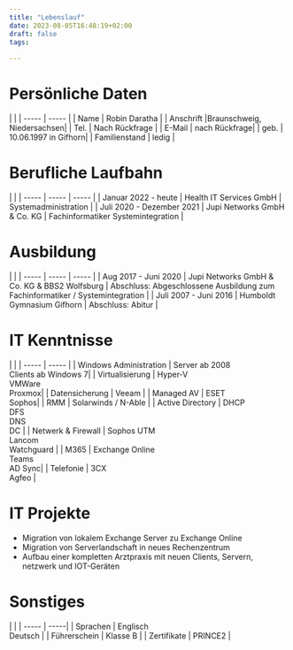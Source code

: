 ```yaml
---
title: "Lebenslauf"
date: 2023-08-05T16:48:19+02:00
draft: false  
tags: 
   
---
```

# Persönliche Daten
|  |
| -----   | ----- |
| Name   | Robin Daratha |
| Anschrift   |Braunschweig, Niedersachsen|
| Tel.   | Nach Rückfrage |
| E-Mail  | nach Rückfrage|
| geb.    | 10.06.1997 in Gifhorn|
| Familienstand   | ledig |

# Berufliche Laufbahn
|  |
| ----- | ----- | ----- |
| Januar 2022 - heute | Health IT Services GmbH | Systemadministration |
| Juli 2020 - Dezember 2021 | Jupi Networks GmbH & Co. KG | Fachinformatiker Systemintegration |

# Ausbildung
|  |
| ----- | ----- | ----- |
| Aug 2017 - Juni 2020 | Jupi Networks GmbH & Co. KG & BBS2 Wolfsburg | Abschluss: Abgeschlossene Ausbildung zum Fachinformatiker / Systemintegration |
| Juli 2007 - Juni 2016 | Humboldt Gymnasium Gifhorn | Abschluss: Abitur |

# IT Kenntnisse
|  |
| ----- | ----- |
| Windows Administration | Server ab 2008 <br>Clients ab Windows 7|
| Virtualisierung | Hyper-V <br>VMWare<br>Proxmox|
| Datensicherung | Veeam |
| Managed AV | ESET <br> Sophos|
| RMM | Solarwinds / N-Able |
| Active Directory | DHCP<br>DFS<br>DNS<br>DC |
| Netwerk & Firewall | Sophos UTM <br>Lancom<br>Watchguard |
| M365 | Exchange Online <br>Teams<br>AD Sync|
| Telefonie | 3CX<br>Agfeo | 

# IT Projekte
* Migration von lokalem Exchange Server zu Exchange Online
* Migration von Serverlandschaft in neues Rechenzentrum
* Aufbau einer kompletten Arztpraxis mit neuen Clients, Servern, netzwerk und IOT-Geräten

# Sonstiges
|  |
| ----- | -----|
| Sprachen | Englisch <br />Deutsch |
| Führerschein | Klasse B |
| Zertifikate | PRINCE2 |
